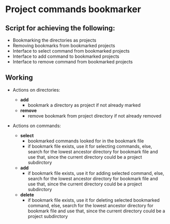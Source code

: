 # Project commands bookmarker

## Script for achieving the following:
* Bookmarking the directories as projects
* Removing bookmarks from bookmarked projects
* Interface to select command from bookmarked projects
* Interface to add command to bookmarked projects
* Interface to remove command from bookmarked projects

## Working

* Actions on directories:
  * **add**
    * bookmark a directory as project if not already marked
  * **remove**
    * remove bookmark from project directory if not already removed

* Actions on commands:
  * **select**
    * bookmarked commands looked for in the bookmark file
    * if bookmark file exists, use it for selecting commands, else, search for the lowest ancestor directory for bookmark file and use that, since the current directory could be a project subdirctory
  * **add**
    * if bookmark file exists, use it for adding selected command, else, search for the lowest ancestor directory for bookmark file and use that, since the current directory could be a project subdirctory
  * **delete**
    * if bookmark file exists, use it for deleting selected bookmarked command, else, search for the lowest ancestor directory for bookmark file and use that, since the current directory could be a project subdirctory
